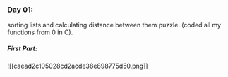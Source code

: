 
### Day 01:

sorting lists and calculating distance between them puzzle.
(coded all my functions from 0 in C).

##### First Part:

![[caead2c105028cd2acde38e898775d50.png]]